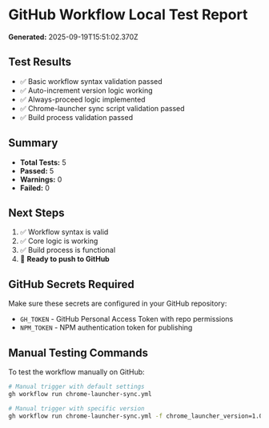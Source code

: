 # GitHub Workflow Local Test Report

**Generated:** 2025-09-19T15:51:02.370Z

## Test Results

- ✅ Basic workflow syntax validation passed
- ✅ Auto-increment version logic working
- ✅ Always-proceed logic implemented
- ✅ Chrome-launcher sync script validation passed
- ✅ Build process validation passed

## Summary

- **Total Tests:** 5
- **Passed:** 5
- **Warnings:** 0
- **Failed:** 0

## Next Steps

1. ✅ Workflow syntax is valid
2. ✅ Core logic is working
3. ✅ Build process is functional
4. 🚀 **Ready to push to GitHub**

## GitHub Secrets Required

Make sure these secrets are configured in your GitHub repository:

- `GH_TOKEN` - GitHub Personal Access Token with repo permissions
- `NPM_TOKEN` - NPM authentication token for publishing

## Manual Testing Commands

To test the workflow manually on GitHub:

```bash
# Manual trigger with default settings
gh workflow run chrome-launcher-sync.yml

# Manual trigger with specific version
gh workflow run chrome-launcher-sync.yml -f chrome_launcher_version=1.0.0 -f force_publish=true
```
